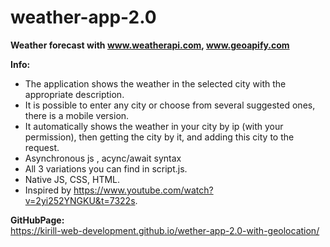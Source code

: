 # weather-app-2.0
**Weather forecast with www.weatherapi.com, www.geoapify.com** <br>

**Info:** <br>
- The application shows the weather in the selected city with the appropriate description. <br> 
- It is possible to enter any city or choose from several suggested ones, there is a mobile version. <br>
- It automatically shows the weather in your city by ip (with your permission), then getting the city by it, and adding this city to the request. <br>
- Asynchronous js , acync/await syntax <br>
- All 3 variations you can find in script.js. <br>
- Native JS, CSS, HTML. <br>
- Inspired by https://www.youtube.com/watch?v=2yi252YNGKU&t=7322s.

**GitHubPage:** <br>
https://kirill-web-development.github.io/wether-app-2.0-with-geolocation/
